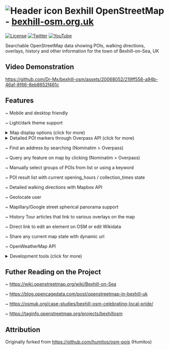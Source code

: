 # ![Header icon](https://bexhill-osm.org.uk/favicon-32x32.png) Bexhill OpenStreetMap - [bexhill-osm.org.uk](https://bexhill-osm.org.uk)

[![License](https://bexhill-osm.org.uk/assets/img/info-github.svg)](https://github.com/Dr-Mx/bexhill-osm/blob/master/LICENSE)
[![Twitter](https://bexhill-osm.org.uk/assets/img/info-twitter.svg)](https://twitter.com/BexhillOSM)
[![YouTube](https://bexhill-osm.org.uk/assets/img/info-youtube.svg)](https://www.youtube.com/@bexhillosm)

Searchable OpenStreetMap data showing POIs, walking directions, overlays, history and other information for the town of Bexhill-on-Sea, UK

## Video Demonstration

https://github.com/Dr-Mx/bexhill-osm/assets/20068052/219ff558-a94b-46af-8f66-8eb8652f461c

## Features

~ Mobile and desktop friendly

~ Light/dark theme support
<details><summary>Map display options (click for more)</summary>
  
- Switch between metric and imperial
- Adjust overlay opacity
- Set map layer offset
</details>

<details><summary>Detailed POI markers through Overpass API  (click for more)</summary>

- Bookmark favourite POIs
- Facility icons
  - Wheelchair (key:wheelchair)
  - Elevator (key:elevator)
  - Hearing induction loop (key:hearing_impaired:induction_loop)
  - Braille (key:tactile_writing:braille)
  - Internet (key:internet_access)
  - Dog friendly (key:dog)
  - Toilets (key:male, key:female, key:unisex, key:changing_table)
  - Drinking water refills (key:drinking_water:refill)
  - Recycling types (key:recycling:\*)
  - Telephone (key:sms)
  - Bus-stop (key:bin, key:bench)
  - Covered (key:covered, key:shelter)
  - Live music (key:live_music)
  - Membership (key:membership)
  - Lockable (key:lockable)
  - Lit (key:lit)
  - Bench (key:bench, key:seats)
- Payment parser (key:payment:\*)
- Diet parser (key:diet:\*)
- Cuisine parser (key:cuisine, key:breakfast, key:lunch)
- Ordering parser (key:takeaway, key:delivery, key:outdoor_seating, key:beer_garden, key:reservation)
- Building details (key:architect, key:building:architecture, key:start_date, key:HE_ref, key:listed_status)
- Current open state with 7 day opening hours table (key:opening_hours)
- Last postbox collection time state (key:collection_times)
- UK Food Hygiene Rating System API (key:fhrs:id)
- Real-time Traveline API information on bus-stops (key:naptan:AtcoCode)
- Multiple image support including Wikimedia Commons API (key:wikimedia_commons, key:image)
- Multiple video support using Wikimedia Commons (key:wikimedia_commons:video)
- Multiple spherical panorama support using Wikimedia Commons (key:wikimedia_commons:pano)
- Fallback to main Overpass server on failure
- Area outlines
</details>
  
~ Find an address by searching (Nominatim > Overpass)

~ Query any feature on map by clicking (Nominatim > Overpass)

~ Manually select groups of POIs from list or using a keyword

~ POI result list with current opening_hours / collection_times state

~ Detailed walking directions with Mapbox API

~ Geolocate user

~ Mapillary/Google street spherical panorama support

~ History Tour articles that link to various overlays on the map

~ Direct link to edit an element on OSM or edit Wikidata

~ Share any current map state with dynamic url

~ OpenWeatherMap API

<details><summary>Development tools (click for more)</summary>

- Display OSM notes
- Export current query to Overpass Turbo
- Download all data within map bounds
- Custom OverpassAPI queries
- Query OSM attic data from a certain date
- Output debug info to console
</details>

## Futher Reading on the Project

~ https://wiki.openstreetmap.org/wiki/Bexhill-on-Sea

~ https://blog.opencagedata.com/post/openstreetmap-in-bexhill-uk

~ https://osmuk.org/case-studies/bexhill-osm-celebrating-local-pride/

~ https://taginfo.openstreetmap.org/projects/bexhillosm

## Attribution

Originally forked from https://github.com/humitos/osm-pois (Humitos)
